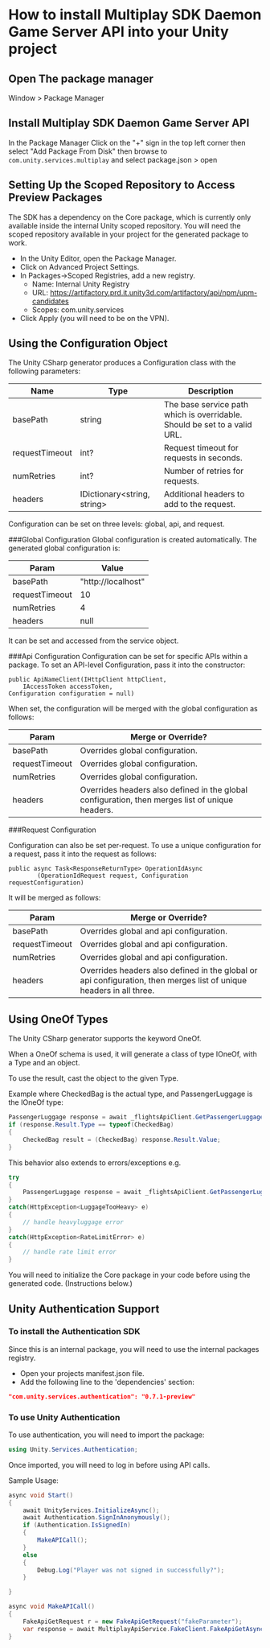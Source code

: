 # How to install Multiplay SDK Daemon Game Server API into your Unity project

## Open The package manager

Window > Package Manager

## Install Multiplay SDK Daemon Game Server API

In the Package Manager Click on the "+" sign in the top left corner then select "Add Package From Disk" then browse to
`com.unity.services.multiplay` and select package.json > open

## Setting Up the Scoped Repository to Access Preview Packages
The SDK has a dependency on the Core package, which is currently only available inside the internal Unity scoped repository.
You will need the scoped repository available in your project for the generated package to work.

* In the Unity Editor, open the Package Manager.
* Click on Advanced Project Settings.
* In Packages->Scoped Registries, add a new registry.
    * Name: Internal Unity Registry
    * URL: https://artifactory.prd.it.unity3d.com/artifactory/api/npm/upm-candidates
    * Scopes: com.unity.services
* Click Apply (you will need to be on the VPN).

## Using the Configuration Object
The Unity CSharp generator produces a Configuration class with the following parameters:

| Name      | Type | Description |
| ----------- | ----------- | ----------- |
|basePath| string | The base service path which is overridable. Should be set to a valid URL.|
|requestTimeout| int? | Request timeout for requests in seconds. |
|numRetries | int? | Number of retries for requests.|
|headers| IDictionary<string, string> | Additional headers to add to the request.|

Configuration can be set on three levels: global, api, and request.

###Global Configuration
Global configuration is created automatically. The generated global configuration is:

| Param      | Value |
| ----------- | ----------- |
|basePath| "http://localhost"|
|requestTimeout| 10 |
|numRetries | 4 |
|headers| null |

It can be set and accessed from the service object.

###Api Configuration
Configuration can be set for specific APIs within a package. To set an API-level Configuration, pass it into the constructor:

```
public ApiNameClient(IHttpClient httpClient,
    IAccessToken accessToken,
Configuration configuration = null)
```

When set, the configuration will be merged with the global configuration as follows:

| Param      | Merge or Override? |
| ----------- | ----------- |
|basePath| Overrides global configuration.|
|requestTimeout| Overrides global configuration. |
|numRetries | Overrides global configuration. |
|headers| Overrides headers also defined in the global configuration, then merges list of unique headers. |

###Request Configuration

Configuration can also be set per-request. To use a unique configuration for a request, pass it into the request as follows:

```
public async Task<ResponseReturnType> OperationIdAsync
        (OperationIdRequest request, Configuration requestConfiguration)
```

It will be merged as follows:

| Param      | Merge or Override? |
| ----------- | ----------- |
|basePath| Overrides global and api configuration.|
|requestTimeout| Overrides global and api configuration. |
|numRetries | Overrides global and api configuration. |
|headers| Overrides headers also defined in the global or api configuration, then merges list of unique headers in all three. |

## Using OneOf Types
The Unity CSharp generator supports the keyword OneOf.

When a OneOf schema is used, it will generate a class of type IOneOf, with a Type and an object.

To use the result, cast the object to the given Type.

Example where CheckedBag is the actual type, and PassengerLuggage is the IOneOf type:
```csharp
PassengerLuggage response = await _flightsApiClient.GetPassengerLuggageAsync(request);
if (response.Result.Type == typeof(CheckedBag)
{
    CheckedBag result = (CheckedBag) response.Result.Value;
}
```

This behavior also extends to errors/exceptions e.g.

```csharp
try
{
    PassengerLuggage response = await _flightsApiClient.GetPassengerLuggageAsync(request);
}
catch(HttpException<LuggageTooHeavy> e)
{
    // handle heavyluggage error
}
catch(HttpException<RateLimitError> e)
{
    // handle rate limit error
}
```

You will need to initialize the Core package in your code before using the generated code. (Instructions below.)
## Unity Authentication Support

### To install the Authentication SDK
Since this is an internal package, you will need to use the internal packages registry.

* Open your projects manifest.json file.
* Add the following line to the 'dependencies' section:
```json
"com.unity.services.authentication": "0.7.1-preview"
```

### To use Unity Authentication
To use authentication, you will need to import the package:
```csharp
using Unity.Services.Authentication;
```

Once imported, you will need to log in before using API calls.

Sample Usage:
```csharp
async void Start()
{
    await UnityServices.InitializeAsync();
    await Authentication.SignInAnonymously();
    if (Authentication.IsSignedIn)
    {
        MakeAPICall();
    }
    else
    {
        Debug.Log("Player was not signed in successfully?");
    }

}

async void MakeAPICall()
{
    FakeApiGetRequest r = new FakeApiGetRequest("fakeParameter");
    var response = await MultiplayApiService.FakeClient.FakeApiGetAsync(r);
}
```


